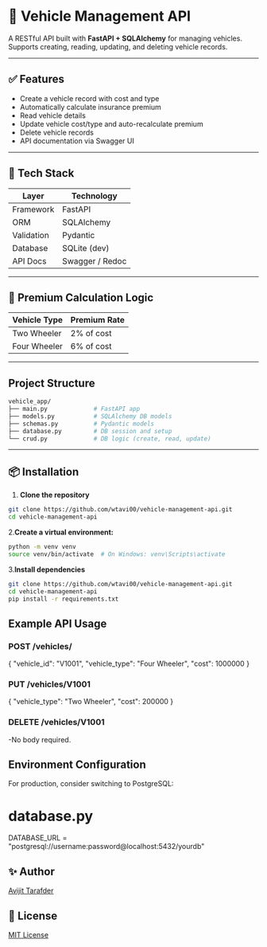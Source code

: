 # 🚗 Vehicle Management API

A RESTful API built with **FastAPI + SQLAlchemy** for managing vehicles. Supports creating, reading, updating, and deleting vehicle records.

---
## ✅ Features

- Create a vehicle record with cost and type
- Automatically calculate insurance premium
- Read vehicle details
- Update vehicle cost/type and auto-recalculate premium
- Delete vehicle records
- API documentation via Swagger UI

---

## 🚀 Tech Stack

| Layer       | Technology        |
|-------------|-------------------|
| Framework   | FastAPI           |
| ORM         | SQLAlchemy        |
| Validation  | Pydantic          |
| Database    | SQLite (dev)      |
| API Docs    | Swagger / Redoc   |

---

## 🧠 Premium Calculation Logic

| Vehicle Type   | Premium Rate |
|----------------|--------------|
| Two Wheeler    | 2% of cost   |
| Four Wheeler   | 6% of cost   |

---

## Project Structure
```bash
vehicle_app/
├── main.py             # FastAPI app
├── models.py           # SQLAlchemy DB models
├── schemas.py          # Pydantic models
├── database.py         # DB session and setup
└── crud.py             # DB logic (create, read, update)
```
---

## 📦 Installation

1. **Clone the repository**
   
```bash
git clone https://github.com/wtavi00/vehicle-management-api.git
cd vehicle-management-api
```

2.**Create a virtual environment:**
```bash
python -m venv venv
source venv/bin/activate  # On Windows: venv\Scripts\activate
```

3.**Install dependencies**
```bash
git clone https://github.com/wtavi00/vehicle-management-api.git
cd vehicle-management-api
pip install -r requirements.txt
```


##  Example API Usage

### POST /vehicles/
{
  "vehicle_id": "V1001",
  "vehicle_type": "Four Wheeler",
  "cost": 1000000
}

### PUT /vehicles/V1001
{
  "vehicle_type": "Two Wheeler",
  "cost": 200000
}

### DELETE /vehicles/V1001
-No body required.

## Environment Configuration
For production, consider switching to PostgreSQL:
# database.py
DATABASE_URL = "postgresql://username:password@localhost:5432/yourdb"

## ✨ Author
[Avijit Tarafder](https://github.com/wtavi00)

## 📜 License
[MIT License](https://github.com/wtavi00/vehicle-management-api/blob/main/LICENSE)
